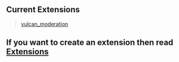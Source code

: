 ## Current Extensions ##
> [vulcan_moderation](https://github.com/vulcan-dev/kissmp-extension-moderation)

## If you want to create an extension then read [Extensions](https://github.com/vulcan-dev/kissmp-addon-base/blob/master/Extensions.md)